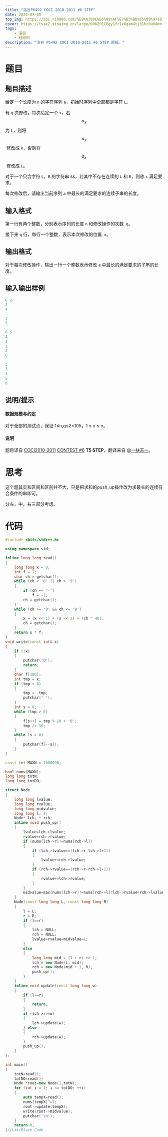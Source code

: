 ```yaml
---
title: "洛谷P6492 COCI 2010-2011 #6 STEP"
date: 2020-07-05
top_img: https://api.r10086.com/%E9%A3%8E%E6%99%AF%E7%B3%BB%E5%88%9710.php
cover: https://tvax2.sinaimg.cn/large/006ZFECEgy1fr1x6gam4tj31hc0u04mn.jpg
tags: 
    - 洛谷
    - 线段树
description: "洛谷 P6492 COCI 2010-2011 #6 STEP 题解。"
---
```

# 题目

## 题目描述

给定一个长度为 `n` 的字符序列 `a`，初始时序列中全部都是字符 `L`。

有 `q` 次修改，每次给定一个 `x`，若$$ a_{x}$$ 为 `L`，则将 $$a_{x}$$​ 修改成 `R`，否则将 $$a_{x}$$​ 修改成 `L`。

对于一个只含字符 `L`，`R` 的字符串 ss，若其中不存在连续的 `L` 和 `R`，则称 `s` 满足要求。

每次修改后，请输出当前序列 `a` 中最长的满足要求的连续子串的长度。

## 输入格式

第一行有两个整数，分别表示序列的长度 `n` 和修改操作的次数` q`。

接下来 `q` 行，每行一个整数，表示本次修改的位置` x`。

## 输出格式

对于每次修改操作，输出一行一个整数表示修改 `a` 中最长的满足要求的子串的长度。

## 输入输出样例

```cpp
6 2
2
4
```

```cpp
3
5
```

```cpp
6 5
4
1
1
2
6
```

```cpp
3
3
3
5
6
```

## 说明/提示

#### 数据规模与约定

对于全部的测试点，保证 1≤n,q≤2×105，1 ≤ x ≤ n。

#### 说明

题目译自 [COCI2010-2011](https://hsin.hr/coci/archive/2010_2011/) [CONTEST #6](https://hsin.hr/coci/archive/2010_2011/contest6_tasks.pdf) **T5 STEP**，翻译来自 @[一扶苏一](https://www.luogu.com.cn/user/65363)。

# 思考

这个题其实和区间和区别并不大，只是把求和的push_up操作改为求最长的连续符合条件的串即可。

分左，中，右三部分考虑。

# 代码

```cpp
#include <bits/stdc++.h>

using namespace std;

inline long long read()
{
    long long x = 0;
    int f = 1;
    char ch = getchar();
    while (ch < '0' || ch > '9')
    {
        if (ch == '-')
            f = -1;
        ch = getchar();
    }
    while (ch >= '0' && ch <= '9')
    {
        x = (x << 1) + (x << 3) + (ch ^ 48);
        ch = getchar();
    }
    return x * f;
}
void write(const int& x)
{
    if (!x)
    {
        putchar('0');
        return;
    }
    char f[100];
    int tmp = x;
    if (tmp < 0)
    {
        tmp = -tmp;
        putchar('-');
    }
    int s = 0;
    while (tmp > 0)
    {
        f[s++] = tmp % 10 + '0';
        tmp /= 10;
    }
    while (s > 0)
    {
        putchar(f[--s]);
    }
}

const int MAXN = 1000090;

bool nums[MAXN];
long long totN;
long long totDO;

struct Node
{
    long long lvalue;
    long long rvalue;
    long long midvalue;
    long long l, r;
    Node* lch, * rch;
    inline void push_up()
    {
        lvalue=lch->lvalue;
        rvalue=rch->rvalue;
        if (nums[lch->r]!=nums[rch->l])
        {
            if (lch->lvalue==(lch->r-lch->l+1))
            {
                lvalue+=rch->lvalue;
            }
            if (rch->rvalue==(rch->r-rch->l+1))
            {
                rvalue+=lch->rvalue;
            }
        }
        midvalue=max(nums[lch->r]!=nums[rch->l]?lch->rvalue+rch->lvalue:0,max(lch->midvalue,rch->midvalue));
    }
    Node(const long long L, const long long R)
    {
        l = L;
        r = R;
        if (l==r)
        {
            lch = NULL;
            rch = NULL;
            lvalue=rvalue=midvalue=1;
        }
        else
        {
            long long mid = (l + r) >> 1;
            lch = new Node(L, mid);
            rch = new Node(mid + 1, R);
            push_up();
        }
    }
    inline void update(const long long w)
    {
        if (l==r)
        {
            return;
        }
        if (lch->r>=w)
        {
            lch->update(w);
        } else
        {
            rch->update(w);
        }
        push_up();
    }
};

int main()
{
    totN=read();
    totDO=read();
    Node *root=new Node(1,totN);
    for (int i = 1; i <= totDO; ++i)
    {
        auto tempX=read();
        nums[tempX]^=1;
        root->update(tempX);
        write(root->midvalue);
        putchar('\n');
    }
    return 0;
}//LikiBlaze Code
```

